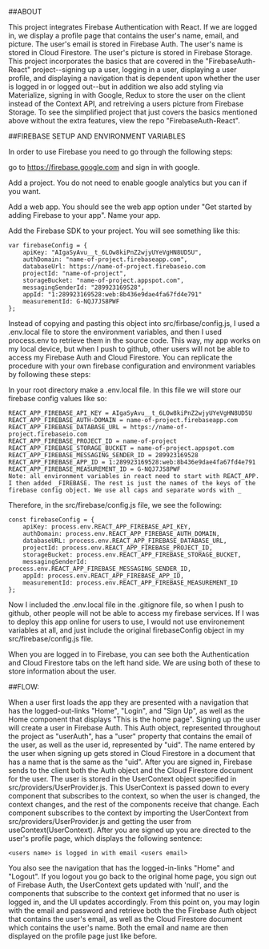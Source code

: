 ##ABOUT

This project integrates Firebase Authentication with React. If we are logged in, we display a profile page that contains the user's name, email, and picture.  The user's email is stored in Firebase Auth. The user's name is stored in Cloud Firestore.  The user's picture is stored in Firebase Storage.  This project incorporates the basics that are covered in the "FirebaseAuth-React" project--signing up a user, logging in a user, displaying a user profile, and displaying a navigation that is dependent upon whether the user is logged in or logged out--but in addition we also add styling via Materialize, signing in with Google, Redux to store the user on the client instead of the Context API, and retreiving a users picture from Firebase Storage.   To see the simplified project that just covers the basics mentioned above without the extra features, view the repo "FirebaseAuth-React".  

##FIREBASE SETUP AND ENVIRONMENT VARIABLES

In order to use Firebase you need to go through the following steps:

go to https://firebase.google.com and sign in with google.

Add a project. You do not need to enable google analytics but you can if you want.

Add a web app. You should see the web app option under "Get started by adding Firebase to your app". Name your app.

Add the Firebase SDK to your project. You will see something like this:

    var firebaseConfig = {
        apiKey: "AIgaSyAvu__t_6LOw8kiPnZ2wjyUYeVgHN8UD5U",
        authDomain: "name-of-project.firebaseapp.com",
        databaseUrl: https://name-of-project.firebaseio.com
        projectId: "name-of-project",
        storageBucket: "name-of-project.appspot.com",
        messagingSenderId: "289923169528",
        appId: "1:289923169528:web:8b436e9dae4fa67fd4e791"
        measurementId: G-NQJ7JS8PWF
    };

Instead of copying and pasting this object into src/firbase/config.js, I used a .env.local file to store the environment variables, and then I used process.env to retrieve them in the source code. This way, my app works on my local device, but when I push to github, other users will not be able to access my Firebase Auth and Cloud Firestore. You can replicate the procedure with your own firebase configuration and environment variables by following these steps:

In your root directory make a .env.local file. In this file we will store our firebase config values like so:

    REACT_APP_FIREBASE_API_KEY = AIgaSyAvu__t_6LOw8kiPnZ2wjyUYeVgHN8UD5U
    REACT_APP_FIREBASE_AUTH-DOMAIN = name-of-project.firebaseapp.com
    REACT_APP_FIREBASE_DATABASE_URL = https://name-of-project.firebaseio.com
    REACT_APP_FIREBASE_PROJECT_ID = name-of-project
    REACT_APP_FIREBASE_STORAGE_BUCKET = name-of-project.appspot.com
    REACT_APP_FIREBASE_MESSAGING_SENDER_ID = 289923169528
    REACT_APP_FIREBASE_APP_ID = 1:289923169528:web:8b436e9dae4fa67fd4e791
    REACT_APP_FIREBASE_MEASUREMENT_ID = G-NQJ7JS8PWF
    Note: all environment variables in react need to start with REACT_APP. I then added _FIREBASE. The rest is just the names of the keys of the firebase config object. We use all caps and separate words with _

Therefore, in the src/firebase/config.js file, we see the following:

    const firebaseConfig = {
        apiKey: process.env.REACT_APP_FIREBASE_API_KEY,
        authDomain: process.env.REACT_APP_FIREBASE_AUTH_DOMAIN,
        databaseURL: process.env.REACT_APP_FIREBASE_DATABASE_URL,
        projectId: process.env.REACT_APP_FIREBASE_PROJECT_ID,
        storageBucket: process.env.REACT_APP_FIREBASE_STORAGE_BUCKET,
        messagingSenderId: process.env.REACT_APP_FIREBASE_MESSAGING_SENDER_ID,
        appId: process.env.REACT_APP_FIREBASE_APP_ID,
        measurementId: process.env.REACT_APP_FIREBASE_MEASUREMENT_ID
    };

Now I included the .env.local file in the .gitignore file, so when I push to github, other people will not be able to access my firebase services. If I was to deploy this app online for users to use, I would not use environement variables at all, and just include the original firebaseConfig object in my src/firebase/config.js file.

When you are logged in to Firebase, you can see both the Authentication and Cloud Firestore tabs on the left hand side. We are using both of these to store information about the user.

##FLOW:

When a user first loads the app they are presented with a navigation that has the logged-out-links "Home", "Login", and "Sign Up", as well as the Home component that displays "This is the home page". Signing up the user will create a user in Firebase Auth. This Auth object, represented throughout the project as "userAuth", has a "user" property that contains the email of the user, as well as the user id, represented by "uid". The name entered by the user when signing up gets stored in Cloud Firestore in a document that has a name that is the same as the "uid". After you are signed in, Firebase sends to the client both the Auth object and the Cloud Firestore document for the user. The user is stored in the UserContext object specified in src/providers/UserProvider.js. This UserContext is passed down to every component that subscribes to the context, so when the user is changed, the context changes, and the rest of the components receive that change. Each component subscribes to the context by importing the UserContext from src/providers/UserProvider.js and getting the user from useContext(UserContext). After you are signed up you are directed to the user's profile page, which displays the following sentence:

    <users name> is logged in with email <users email>

You also see the navigation that has the logged-in-links "Home" and "Logout". If you logout you go back to the original home page, you sign out of Firebase Auth, the UserContext gets updated with 'null', and the components that subscribe to the context get informed that no user is logged in, and the UI updates accordingly. From this point on, you may login with the email and password and retrieve both the the Firebase Auth object that contains the user's email, as well as the Cloud Firestore document which contains the user's name. Both the email and name are then displayed on the profile page just like before.
